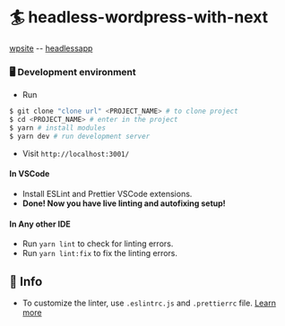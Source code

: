 # 🏄 headless-wordpress-with-next

[wpsite](https://dekorasyonu.net) -- [headlessapp](https://muz-kzbsmfgdy.vercel.app/)


### 🖥️ Development environment

- Run

```bash
$ git clone "clone url" <PROJECT_NAME> # to clone project
$ cd <PROJECT_NAME> # enter in the project
$ yarn # install modules
$ yarn dev # run development server
```

- Visit `http://localhost:3001/`

#### In VSCode

- Install ESLint and Prettier VSCode extensions.
- **Done! Now you have live linting and autofixing setup!**

#### In Any other IDE

- Run `yarn lint` to check for linting errors.
- Run `yarn lint:fix` to fix the linting errors.

## 🦄 Info

- To customize the linter, use `.eslintrc.js` and `.prettierrc` file. [Learn more](https://eslint.org)
